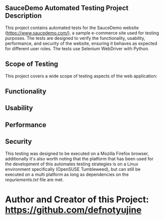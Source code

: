 ## SauceDemo Automated Testing Project Description ##

This project contains automated tests for the SauceDemo website (https://www.saucedemo.com/), a sample e-commerce site used for testing purposes. The tests are designed to verify the functionality, usability, performance, and security of the website, ensuring it behaves as expected for different user roles. The tests use Selenium WebDriver with Python.

## Scope of Testing ##
This project covers a wide scope of testing aspects of the web application:
## Functionality ##
## Usability ##
## Performance ##
## Security ##

This testing was designed to be executed on a Mozilla Firefox browser, additionally it's also worth noting that the platform that has been used for the development of this automates testing strategies is on a Linux environment specifically (OpenSUSE Tumbleweed), but can still be executed on a multi platform as long as dependencies on the *requriements.txt* file are met.

# Author and Creator of this Project: https://github.com/defnotyujine
